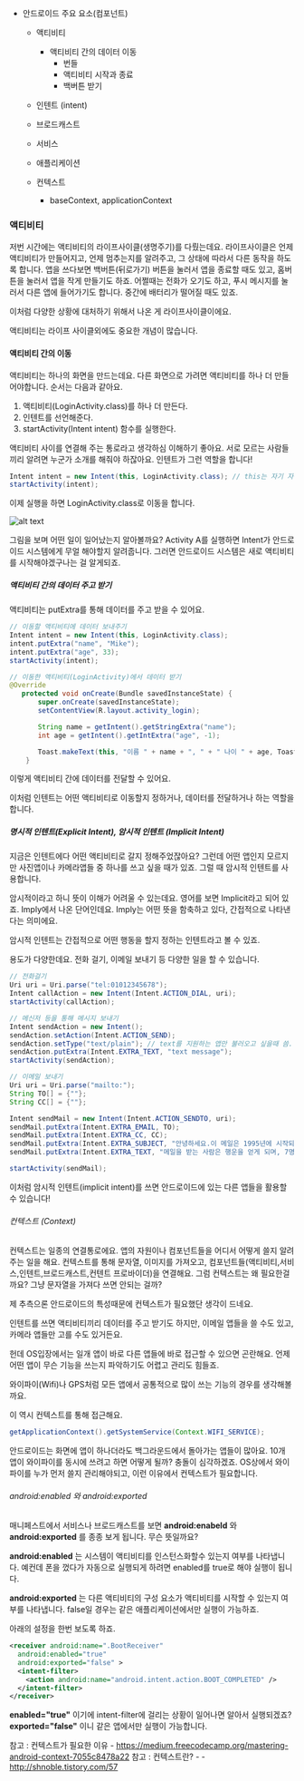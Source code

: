 - 안드로이드 주요 요소(컴포넌트)
  - 액티비티
    - 액티비티 간의 데이터 이동
      - 번들
      - 액티비티 시작과 종료
      - 백버튼 받기
  - 인텐트 (intent)

  - 브로드캐스트
  - 서비스
  - 애플리케이션
  - 컨텍스트
    - baseContext, applicationContext

### 액티비티

저번 시간에는 액티비티의 라이프사이클(생명주기)를 다뤘는데요. 라이프사이클은 언제 액티비티가 만들어지고, 언제 멈추는지를 알려주고, 그 상태에 따라서 다른 동작을 하도록 합니다. 앱을 쓰다보면 백버튼(뒤로가기) 버튼을 눌러서 앱을 종료할 때도 있고, 홈버튼을 눌러서 앱을 작게 만들기도 하죠. 어쩔때는 전화가 오기도 하고, 푸시 메시지를 눌러서 다른 앱에 들어가기도 합니다. 중간에 배터리가 떨어질 때도 있죠.

이처럼 다양한 상황에 대처하기 위해서 나온 게 라이프사이클이에요.

액티비티는 라이프 사이클외에도 중요한 개념이 많습니다.

#### 액티비티 간의 이동

액티비티는 하나의 화면을 만드는데요. 다른 화면으로 가려면 액티비티를 하나 더 만들어야합니다.
순서는 다음과 같아요.

1. 액티비티(LoginActivity.class)를 하나 더 만든다.
2. 인텐트를 선언해준다.
3. startActivity(Intent intent) 함수를 실행한다.  

액티비티 사이를 연결해 주는 통로라고 생각하심 이해하기 좋아요. 서로 모르는 사람들끼리 알려면 누군가 소개를 해줘야 하잖아요. 인텐트가 그런 역할을 합니다!

```java
Intent intent = new Intent(this, LoginActivity.class); // this는 자기 자신을 가리킴, 여기서는 액티비티는 가리킴.
startActivity(intent);
```

이제 실행을 하면 LoginActivity.class로 이동을 합니다.

![alt text](/img/03/activity_intent.png)

그림을 보며 어떤 일이 일어났는지 알아볼까요?
Activity A를 실행하면 Intent가 안드로이드 시스템에게 무얼 해야할지 알려줍니다.
그러면 안드로이드 시스템은 새로 액티비티를 시작해야겠구나는 걸 알게되죠.


##### 액티비티 간의 데이터 주고 받기

액티비티는 putExtra를 통해 데이터를 주고 받을 수 있어요.

```java
// 이동할 액티비티에 데이터 보내주기
Intent intent = new Intent(this, LoginActivity.class);
intent.putExtra("name", "Mike");
intent.putExtra("age", 33);
startActivity(intent);
```

```java
// 이동한 액티비티(LoginActivity)에서 데이터 받기
@Override
   protected void onCreate(Bundle savedInstanceState) {
       super.onCreate(savedInstanceState);
       setContentView(R.layout.activity_login);

       String name = getIntent().getStringExtra("name");
       int age = getIntent().getIntExtra("age", -1);

       Toast.makeText(this, "이름 " + name + ", " + " 나이 " + age, Toast.LENGTH_SHORT).show();
    }   
```

이렇게 액티비티 간에 데이터를 전달할 수 있어요.

이처럼 인텐트는 어떤 액티비티로 이동할지 정하거나, 데이터를 전달하거나 하는 역할을 합니다.

##### 명시적 인텐트(Explicit Intent), 암시적 인텐트 (Implicit Intent)
지금은 인텐트에다 어떤 액티비티로 갈지 정해주었잖아요?
그런데 어떤 앱인지 모르지만 사진앱이나 카메라앱들 중 하나를 쓰고 싶을 때가 있죠.
그럴 때 암시적 인텐트를 사용합니다.

암시적이라고 하니 뜻이 이해가 어려울 수 있는데요.
영어를 보면 Implicit라고 되어 있죠. Imply에서 나온 단어인데요.
Imply는 어떤 뜻을 함축하고 있다, 간접적으로 나타낸다는 의미에요.

암시적 인텐트는 간접적으로 어떤 행동을 할지 정하는 인텐트라고 볼 수 있죠.

용도가 다양한데요. 전화 걸기, 이메일 보내기 등 다양한 일을 할 수 있습니다.

```java
// 전화걸기
Uri uri = Uri.parse("tel:01012345678");
Intent callAction = new Intent(Intent.ACTION_DIAL, uri);
startActivity(callAction);
```

```java
// 메신저 등을 통해 메시지 보내기
Intent sendAction = new Intent();
sendAction.setAction(Intent.ACTION_SEND);
sendAction.setType("text/plain"); // text를 지원하는 앱만 불러오고 싶을때 씀. 이미지나 비디오는 다른 타입을 적어줘야됨 .  sendMail.setType("image/*") , sendMail.setType("video/*");
sendAction.putExtra(Intent.EXTRA_TEXT, "text message");
startActivity(sendAction);
```

```java
// 이메일 보내기
Uri uri = Uri.parse("mailto:");
String TO[] = {""};
String CC[] = {""};

Intent sendMail = new Intent(Intent.ACTION_SENDTO, uri);
sendMail.putExtra(Intent.EXTRA_EMAIL, TO);
sendMail.putExtra(Intent.EXTRA_CC, CC);
sendMail.putExtra(Intent.EXTRA_SUBJECT, "안녕하세요.이 메일은 1995년에 시작되었습니다.");
sendMail.putExtra(Intent.EXTRA_TEXT, "메일을 받는 사람은 행운을 얻게 되며, 7명에게 다시 메일을 보낼 의무가 있습니다.");

startActivity(sendMail);
```

이처럼 암시적 인텐트(implicit intent)를 쓰면 안드로이드에 있는 다른 앱들을 활용할 수 있습니다!


###### 컨텍스트 (Context)
컨텍스트는 일종의 연결통로에요. 앱의 자원이나 컴포넌트들을 어디서 어떻게 쓸지 알려주는 일을 해요. 컨텍스트를 통해 문자열, 이미지를 가져오고, 컴포넌트들(액티비티,서비스,인텐트,브로드캐스트,컨텐트 프로바이더)을 연결해요. 그럼 컨텍스트는 왜 필요한걸까요? 그냥 문자열을 가져다 쓰면 안되는 걸까?

제 추측으론 안드로이드의 특성때문에 컨텍스트가 필요했단 생각이 드네요.

인텐트를 쓰면 액티비티끼리 데이터를 주고 받기도 하지만,
이메일 앱들을 쓸 수도 있고, 카메라 앱들만 고를 수도 있거든요.

헌데 OS입장에서는 일개 앱이 바로 다른 앱들에 바로 접근할 수 있으면 곤란해요.
언제 어떤 앱이 무슨 기능을 쓰는지 파악하기도 어렵고 관리도 힘들죠.

와이파이(Wifi)나 GPS처럼 모든 앱에서 공통적으로 많이 쓰는 기능의 경우를 생각해볼까요.

이 역시 컨텍스트를 통해 접근해요.

```java
getApplicationContext().getSystemService(Context.WIFI_SERVICE);
```

안드로이드는 화면에 앱이 하나더라도 백그라운드에서 돌아가는 앱들이 많아요.
10개 앱이 와이파이를 동시에 쓰려고 하면 어떻게 될까? 충돌이 심각하겠죠.
OS상에서 와이파이를 누가 먼저 쓸지 관리해야되고, 이런 이유에서 컨텍스트가 필요합니다.


###### android:enabled 와 android:exported
매니페스트에서 서비스나 브로드캐스트를 보면 **android:enabeld** 와 **android:exported** 를 종종 보게 됩니다. 무슨 뜻일까요?

**android:enabled** 는 시스템이 액티비티를 인스턴스화할수 있는지 여부를 나타냅니다. 예컨데 폰을 껐다가 자동으로 실행되게 하려면 enabled를 true로 해야 실행이 됩니다.


**android:exported** 는 다른 액티비티의 구성 요소가 액티비티를 시작할 수 있는지 여부를 나타냅니다. false일 경우는 같은 애플리케이션에서만 실행이 가능하죠.

아래의 설정을 한번 보도록 하죠.

```xml
<receiver android:name=".BootReceiver"
  android:enabled="true"
  android:exported="false" >
  <intent-filter>
    <action android:name="android.intent.action.BOOT_COMPLETED" />
  </intent-filter>
</receiver>
```

**enabled="true"**  이기에 intent-filter에 걸리는 상황이 일어나면 알아서 실행되겠죠?
**exported="false"** 이니 같은 앱에서만 실행이 가능합니다.


참고 : 컨텍스트가 필요한 이유 - https://medium.freecodecamp.org/mastering-android-context-7055c8478a22
참고 : 컨텍스트란? - - http://shnoble.tistory.com/57
